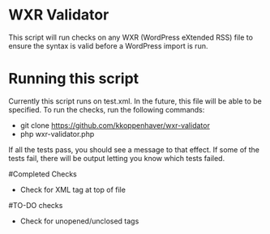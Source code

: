 # WXR Validator

This script will run checks on any WXR (WordPress eXtended RSS) file to ensure the syntax is valid before a WordPress import is run.

# Running this script
Currently this script runs on test.xml.  In the future, this file will be able to be specified. To run the checks, run the following commands:
  - git clone https://github.com/kkoppenhaver/wxr-validator
  - php wxr-validator.php

If all the tests pass, you should see a message to that effect.  If some of the tests fail, there will be output letting you know which tests failed.

#Completed Checks
  - Check for XML tag at top of file

#TO-DO checks
  - Check for unopened/unclosed tags